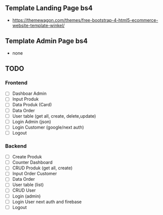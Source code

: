 ## Template Landing Page bs4

- https://themewagon.com/themes/free-bootstrap-4-html5-ecommerce-website-template-winkel/

## Template Admin Page bs4

- none

## TODO

### Frontend

- [ ] Dashboar Admin
- [ ] Input Produk
- [ ] Data Produk (Card)
- [ ] Data Order
- [ ] User table (get all, create, delete,update)
- [ ] Login Admin (json)
- [ ] Login Customer (google/next auth)
- [ ] Logout

### Backend

- [ ] Create Produk
- [ ] Counter Dashboard
- [ ] CRUD Produk (get all, create)
- [ ] Input Order Customer 
- [ ] Data Order
- [ ] User table (list)
- [ ] CRUD User
- [ ] Login (admin)
- [ ] Login User next auth and firebase
- [ ] Logout
